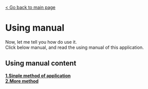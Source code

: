 [< Go back to main page](../README.md)
# Using manual
Now, let me tell you how do use it.\
Click below manual, and read the using manual of this application.
## Using manual content
[**1.Sinple method of application**](Using-manual/Simple-method-of-application.md)\
[**2.More method**](Using-manual/More-method.md)
